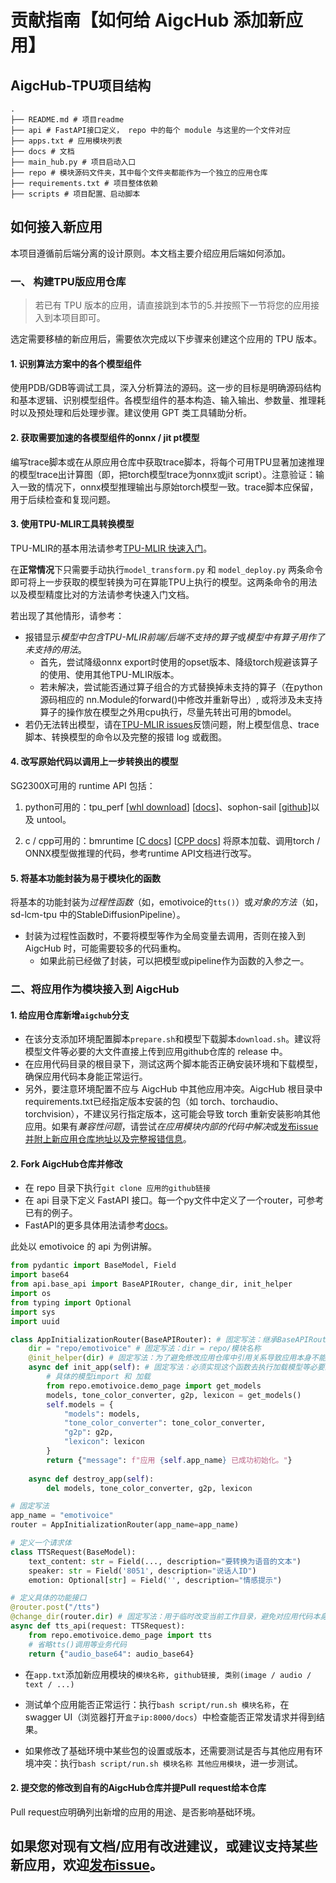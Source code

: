# 贡献指南【如何给 AigcHub 添加新应用】

## AigcHub-TPU项目结构

```
.
├── README.md # 项目readme
├── api # FastAPI接口定义， repo 中的每个 module 与这里的一个文件对应
├── apps.txt # 应用模块列表
├── docs # 文档
├── main_hub.py # 项目启动入口
├── repo # 模块源码文件夹，其中每个文件夹都能作为一个独立的应用仓库
├── requirements.txt # 项目整体依赖
├── scripts # 项目配置、启动脚本
```

## 如何接入新应用
本项目遵循前后端分离的设计原则。本文档主要介绍应用后端如何添加。

### 一、 构建TPU版应用仓库
> 若已有 TPU 版本的应用，请直接跳到本节的5.并按照下一节将您的应用接入到本项目即可。

选定需要移植的新应用后，需要依次完成以下步骤来创建这个应用的 TPU 版本。

#### 1. 识别算法方案中的各个模型组件

使用PDB/GDB等调试工具，深入分析算法的源码。这一步的目标是明确源码结构和基本逻辑、识别模型组件。各模型组件的基本构造、输入输出、参数量、推理耗时以及预处理和后处理步骤。建议使用 GPT 类工具辅助分析。

#### 2. 获取需要加速的各模型组件的onnx / jit pt模型
    
编写trace脚本或在从原应用仓库中获取trace脚本，将每个可用TPU显著加速推理的模型trace出计算图（即，把torch模型trace为onnx或jit script）。注意验证：输入一致的情况下，onnx模型推理输出与原始torch模型一致。trace脚本应保留，用于后续检查和复现问题。

#### 3. 使用TPU-MLIR工具转换模型
    
TPU-MLIR的基本用法请参考[TPU-MLIR 快速入门](https://tpumlir.org/docs/quick_start/index.html)。

在**正常情况**下只需要手动执行`model_transform.py` 和 `model_deploy.py` 两条命令即可将上一步获取的模型转换为可在算能TPU上执行的模型。这两条命令的用法以及模型精度比对的方法请参考快速入门文档。

若出现了其他情形，请参考：
- 报错显示*模型中包含TPU-MLIR前端/后端不支持的算子*或*模型中有算子用作了未支持的用法*。
    - 首先，尝试降级onnx export时使用的opset版本、降级torch规避该算子的使用、使用其他TPU-MLIR版本。
    - 若未解决，尝试能否通过算子组合的方式替换掉未支持的算子（在python源码相应的 nn.Module的forward()中修改并重新导出）, 或将涉及未支持算子的操作放在模型之外用cpu执行，尽量先转出可用的bmodel。
- 若仍无法转出模型，请在[TPU-MLIR issues](https://github.com/sophgo/tpu-mlir/issues)反馈问题，附上模型信息、trace脚本、转换模型的命令以及完整的报错 log 或截图。

#### 4. 改写原始代码以调用上一步转换出的模型
    
SG2300X可用的 runtime API 包括：

1. python可用的：tpu_perf [[whl download](https://github.com/ZillaRU/AigcHub-TPU/releases/download/v0.1/tpu_perf-1.2.35-py3-none-manylinux2014_aarch64.whl)] [[docs](https://docs.radxa.com/en/sophon/airbox/model-compile/tpu_inference)]、sophon-sail [[github](https://github.com/sophgo/sophon-sail.git)]以及 untool。

2. c / cpp可用的：bmruntime [[C docs](https://doc.sophgo.com/docs/3.0.0/docs_latest_release/nntc/html/usage/runtime.html#c-interface)] [[CPP docs](https://doc.sophgo.com/docs/3.0.0/docs_latest_release/nntc/html/usage/runtime.html#id1)]
将原本加载、调用torch / ONNX模型做推理的代码，参考runtime API文档进行改写。

#### 5. 将基本功能封装为易于模块化的函数
将基本的功能封装为*过程性函数*（如，emotivoice的`tts()`）或*对象的方法*（如，sd-lcm-tpu 中的StableDiffusionPipeline）。
- 封装为过程性函数时，不要将模型等作为全局变量去调用，否则在接入到 AigcHub 时，可能需要较多的代码重构。
    - 如果此前已经做了封装，可以把模型或pipeline作为函数的入参之一。

### 二、将应用作为模块接入到 AigcHub

#### 1. 给应用仓库新增`aigchub`分支
- 在该分支添加环境配置脚本`prepare.sh`和模型下载脚本`download.sh`。建议将模型文件等必要的大文件直接上传到应用github仓库的 release 中。
- 在应用代码目录的根目录下，测试这两个脚本能否正确安装环境和下载模型，确保应用代码本身能正常运行。
- 另外，要注意环境配置不应与 AigcHub 中其他应用冲突。AigcHub 根目录中 requirements.txt已经指定版本安装的包（如 torch、torchaudio、torchvision），不建议另行指定版本，这可能会导致 torch 重新安装影响其他应用。如果有*兼容性问题*，请尝试*在应用模块内部的代码中解决*或[发布issue并附上新应用仓库地址以及完整报错信息](https://github.com/ZillaRU/AigcHub-TPU/issues)。

#### 2. Fork AigcHub仓库并修改
- 在 repo 目录下执行`git clone 应用的github链接`
- 在 api 目录下定义 FastAPI 接口。每一个py文件中定义了一个router，可参考已有的例子。
- FastAPI的更多具体用法请参考[docs](https://fastapi.tiangolo.com/tutorial/)。

此处以 emotivoice 的 api 为例讲解。
```python
from pydantic import BaseModel, Field
import base64
from api.base_api import BaseAPIRouter, change_dir, init_helper
import os
from typing import Optional
import sys
import uuid

class AppInitializationRouter(BaseAPIRouter): # 固定写法：继承BaseAPIRouter
    dir = "repo/emotivoice" # 固定写法：dir = repo/模块名称
    @init_helper(dir) # 固定写法：为了避免修改应用仓库中引用关系导致应用本身不能单独使用，init_helper装饰器会临时改变sys.path
    async def init_app(self): # 固定写法：必须实现这个函数去执行加载模型等必要的应用初始化操作，InitMiddleware限制了这个函数不会被重复执行
        # 具体的模型import 和 加载
        from repo.emotivoice.demo_page import get_models
        models, tone_color_converter, g2p, lexicon = get_models()
        self.models = {
            "models": models, 
            "tone_color_converter": tone_color_converter,
            "g2p": g2p, 
            "lexicon": lexicon
        }
        return {"message": f"应用 {self.app_name} 已成功初始化。"}
    
    async def destroy_app(self):
        del models, tone_color_converter, g2p, lexicon

# 固定写法
app_name = "emotivoice"
router = AppInitializationRouter(app_name=app_name)

# 定义一个请求体
class TTSRequest(BaseModel):
    text_content: str = Field(..., description="要转换为语音的文本")
    speaker: str = Field('8051', description="说话人ID")
    emotion: Optional[str] = Field('', description="情感提示")

# 定义具体的功能接口
@router.post("/tts")
@change_dir(router.dir) # 固定写法：用于临时改变当前工作目录，避免对应用代码本身做修改
async def tts_api(request: TTSRequest):
    from repo.emotivoice.demo_page import tts
    # 省略tts()调用等业务代码
    return {"audio_base64": audio_base64}
```

- 在`app.txt`添加新应用模块的`模块名称, github链接, 类别(image / audio / text / ...)`

- 测试单个应用能否正常运行：执行`bash script/run.sh 模块名称`，在 swagger UI（浏览器打开`盒子ip:8000/docs`）中检查能否正常发请求并得到结果。

- 如果修改了基础环境中某些包的设置或版本，还需要测试是否与其他应用有环境冲突：执行`bash script/run.sh 模块名称 其他应用模块`，进一步测试。

#### 2. 提交您的修改到自有的AigcHub仓库并提Pull request给本仓库
Pull request应明确列出新增的应用的用途、是否影响基础环境。

## 如果您对现有文档/应用有改进建议，或建议支持某些新应用，欢迎[发布issue](https://github.com/ZillaRU/AigcHub-TPU/issues)。